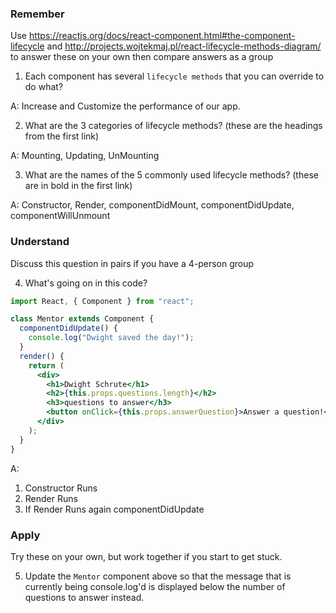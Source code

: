 ### Remember

Use https://reactjs.org/docs/react-component.html#the-component-lifecycle and http://projects.wojtekmaj.pl/react-lifecycle-methods-diagram/ to answer these on your own then compare answers as a group

1.  Each component has several `lifecycle methods` that you can override to do what?

A: Increase and Customize the performance of our app.


2.  What are the 3 categories of lifecycle methods? (these are the headings from the first link)

A: Mounting, Updating, UnMounting


3.  What are the names of the 5 commonly used lifecycle methods? (these are in bold in the first link)

A: Constructor, Render, componentDidMount, componentDidUpdate, componentWillUnmount




### Understand

Discuss this question in pairs if you have a 4-person group

4.  What's going on in this code?

```jsx
import React, { Component } from "react";

class Mentor extends Component {
  componentDidUpdate() {
    console.log("Dwight saved the day!");
  }
  render() {
    return (
      <div>
        <h1>Dwight Schrute</h1>
        <h2>{this.props.questions.length}</h2>
        <h3>questions to answer</h3>
        <button onClick={this.props.answerQuestion}>Answer a question!</button>
      </div>
    );
  }
}
```


A: 

1) Constructor Runs
2) Render Runs
3) If Render Runs again componentDidUpdate





### Apply

Try these on your own, but work together if you start to get stuck.

5.  Update the `Mentor` component above so that the message that is currently being console.log'd is displayed below the number of questions to answer instead.
